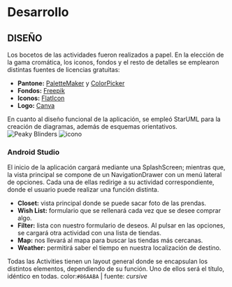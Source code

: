 # Desarrollo

## DISEÑO

Los bocetos de las actividades fueron realizados a papel. En la elección de la gama cromática, los iconos, fondos y el resto de detalles se emplearon distintas fuentes de licencias gratuitas:
  + **Pantone:** [PaletteMaker](https://palettemaker.com/app) y [ColorPicker](https://imagecolorpicker.com/)
  + **Fondos:** [Freepik](https://www.freepik.es/)
  + **Iconos:** [FlatIcon](https://www.flaticon.com/)
  + **Logo:** [Canva](https://www.canva.com/es_es/)
  
En cuanto al diseño funcional de la aplicación, se empleó StarUML para la creación de diagramas, además de esquemas orientativos.
![Peaky Blinders](https://github.com/AndreaCastroBonilla/integracion-dam/assets/96080740/107efdb3-06bf-4897-9802-ac9c00310e8a)
![icono](https://github.com/AndreaCastroBonilla/integracion-dam/assets/96080740/feaff228-ad20-4d7b-b6fa-d33e924cdf45)

### Android Studio
El inicio de la aplicación cargará mediante una SplashScreen; mientras que, la vista principal se compone de un NavigationDrawer con un menú lateral de opciones. Cada una de ellas redirige a su actividad correspondiente, donde el usuario puede realizar una función distinta.
  -	**Closet:** vista principal donde se puede sacar foto de las prendas.
  -	**Wish List:** formulario que se rellenará cada vez que se desee comprar algo.
  -	**Filter:** lista con nuestro formulario de deseos. Al pulsar en las opciones, se cargará otra actividad con una lista de tiendas.
  -	**Map:** nos llevará al mapa para buscar las tiendas más cercanas.
  -	**Weather:** permitirá saber el tiempo en nuestra localización de destino.

Todas las Activities tienen un layout general donde se encapsulan los distintos elementos, dependiendo de su función. Uno de ellos será el título, idéntico en todas.
  color:`#86AABA` | fuente: *cursive*

